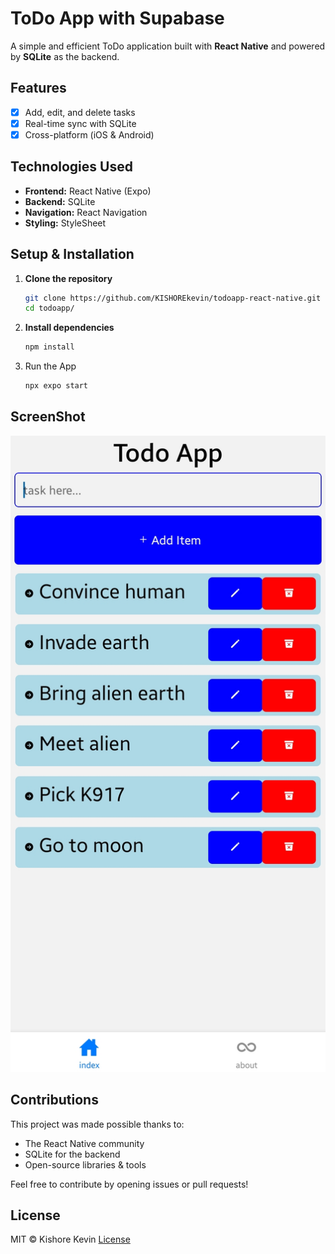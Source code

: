 # ToDo App with Supabase  

A simple and efficient ToDo application built with **React Native** and powered by **SQLite** as the backend.  

## Features  

- [x] Add, edit, and delete tasks  
- [x] Real-time sync with SQLite 
- [x] Cross-platform (iOS & Android)  

## Technologies Used  

- **Frontend:** React Native (Expo)  
- **Backend:** SQLite 
- **Navigation:** React Navigation  
- **Styling:** StyleSheet 
## Setup & Installation  

1. **Clone the repository**  
   ```sh
   git clone https://github.com/KISHOREkevin/todoapp-react-native.git todoapp
   cd todoapp/
   ```
2. **Install dependencies**
    ```sh
    npm install
    ```
3. Run the App
    ```sh
    npx expo start
    ```

## ScreenShot
![Todo-list](./screenshots/screenshot.jpg) 

## Contributions

This project was made possible thanks to:
- The React Native community
- SQLite for the backend
- Open-source libraries & tools

Feel free to contribute by opening issues or pull requests!

## License
MIT © Kishore Kevin [License](https://github.com/KISHOREkevin/todoapp-react-native/blob/main/LICENSE)  
